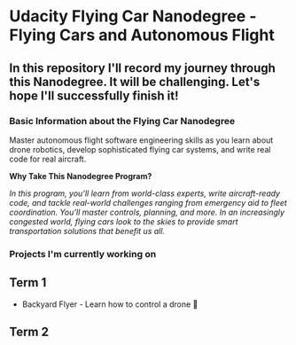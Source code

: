 # Udacity Flying Car Nanodegree - Flying Cars and Autonomous Flight
## In this repository I'll record my journey through this Nanodegree. It will be challenging. Let's hope I'll successfully finish it!


### Basic Information about the Flying Car Nanodegree

Master autonomous flight software engineering skills as you learn about drone robotics, develop sophisticated flying car systems, and write real code for real aircraft.

**Why Take This Nanodegree Program?**


*In this program, you’ll learn from world-class experts, write aircraft-ready code, and tackle real-world challenges ranging from emergency aid to fleet coordination. You’ll master controls, planning, and more. In an increasingly congested world, flying cars look to the skies to provide smart transportation solutions that benefit us all.*

### Projects I'm currently working on
## Term 1
* Backyard Flyer - Learn how to control a drone :construction:
## Term 2
